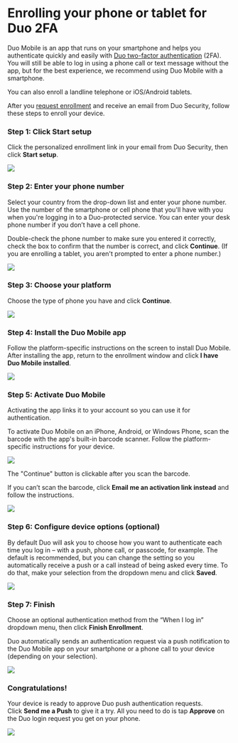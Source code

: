 # Enrolling your phone or tablet for Duo 2FA

Duo Mobile is an app that runs on your smartphone and helps you
authenticate quickly and easily with [Duo two-factor
authentication](file:////display/RC/Authenticating+with+Duo) (2FA). You
will still be able to log in using a phone call or text message without
the app, but for the best experience, we recommend using Duo Mobile with
a smartphone.

You can also enroll a landline telephone or iOS/Android tablets.

After you [request enrollment](file:////display/RC/Authenticating+with+Duo) and receive an
email from Duo Security, follow these steps to enroll your device.

### Step 1: Click Start setup

Click the personalized enrollment link in your email from Duo Security,
then click **Start setup**.

![](enrolling/media/step1.png)

### Step 2: Enter your phone number

Select your country from the drop-down list and enter your phone number.
Use the number of the smartphone or cell phone that you'll have with you
when you're logging in to a Duo-protected service. You can enter your
desk phone number if you don’t have a cell phone.

Double-check the phone number to make sure you entered it correctly,
check the box to confirm that the number is correct, and
click **Continue**. (If you are enrolling a tablet, you aren't prompted
to enter a phone number.)

![](enrolling/media/step2.png)

### Step 3: Choose your platform

Choose the type of phone you have and click **Continue**.

![](enrolling/media/step3.png)

### Step 4: Install the Duo Mobile app

Follow the platform-specific instructions on the screen to install Duo
Mobile. After installing the app, return to the enrollment window and
click **I have Duo Mobile installed**.

![](enrolling/media/step4.png)

### Step 5: Activate Duo Mobile

Activating the app links it to your account so you can use it for
authentication.

To activate Duo Mobile on an iPhone, Android, or Windows Phone, scan the
barcode with the app's built-in barcode scanner. Follow the
platform-specific instructions for your device.

![](enrolling/media/step5-1.png)

The "Continue" button is clickable after you scan the barcode.

If you can’t scan the barcode, click **Email me an activation link
instead** and follow the instructions.

![](enrolling/media/step5-2.png)

### Step 6: Configure device options (optional)

By default Duo will ask you to choose how you want to authenticate each
time you log in – with a push, phone call, or passcode, for example. The
default is recommended, but you can change the setting so you
automatically receive a push or a call instead of being asked every
time. To do that, make your selection from the dropdown menu and
click **Saved**.

![](enrolling/media/step6.png)

### Step 7: Finish

Choose an optional authentication method from the “When I log in”
dropdown menu, then click **Finish Enrollment**.

Duo automatically sends an authentication request via a push
notification to the Duo Mobile app on your smartphone or a phone call to
your device (depending on your selection).

![](enrolling/media/step7.png)

### Congratulations!

Your device is ready to approve Duo push authentication requests.
Click **Send me a Push** to give it a try. All you need to do is
tap **Approve** on the Duo login request you get on your phone.

![](enrolling/media/step8.png)
